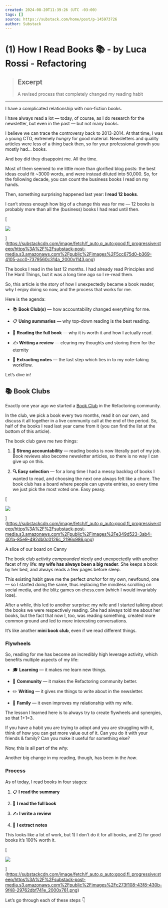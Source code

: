 ```yaml
---
created: 2024-08-20T11:39:26 (UTC -03:00)
tags: []
source: https://substack.com/home/post/p-145973726
author: Substack
---
```


# (1) How I Read Books 📚 - by Luca Rossi - Refactoring

> ## Excerpt
> A revised process that completely changed my reading habit

---
I have a complicated relationship with non-fiction books.

I have always read a lot — today, of course, as I do research for the newsletter, but even in the past — but not many books.

I believe we can trace the controversy back to 2013-2014. At that time, I was a young CTO, extremely _hungry_ for good material. Newsletters and quality articles were less of a thing back then, so for your professional growth you mostly had… books.

And boy did they disappoint me. All the time.

Most of them seemed to me little more than glorified blog posts: the best ideas could fit ~3000 words, and were instead diluted into 50,000. So, for the following decade, you can count the business books I read on my hands.

Then, something surprising happened last year: **I read 12 books**.

I can’t stress enough how big of a change this was for me — 12 books is probably more than all the (business) books I had read until then.

[

![](https://substackcdn.com/image/fetch/w_1456,c_limit,f_auto,q_auto:good,fl_progressive:steep/https%3A%2F%2Fsubstack-post-media.s3.amazonaws.com%2Fpublic%2Fimages%2F5cc675d0-b369-4105-acc0-7379560c314a_2000x1143.png)

](https://substackcdn.com/image/fetch/f_auto,q_auto:good,fl_progressive:steep/https%3A%2F%2Fsubstack-post-media.s3.amazonaws.com%2Fpublic%2Fimages%2F5cc675d0-b369-4105-acc0-7379560c314a_2000x1143.png)

The books I read in the last 12 months. I had already read Principles and The Hard Things, but it was a long time ago so I re-read them.

So, this article is the story of how I unexpectedly became a book reader, why I enjoy doing so now, and the process that works for me.

Here is the agenda:

-   📚 **Book Club(s)** — how accountability changed everything for me.
    
-   📋 **Using summaries** — why top-down reading is the best reading.
    
-   📕 **Reading the full book** — why it is worth it and how I actually read.
    
-   ✍️ **Writing a review** — clearing my thoughts and storing them for the eternity
    
-   🌱 **Extracting notes** — the last step which ties in to my note-taking workflow.
    

Let’s dive in!

## 📚 Book Clubs

Exactly one year ago we started a [Book Club](https://refactoring.fm/p/book-club) in the Refactoring community.

In the club, we pick a book every two months, read it on our own, and discuss it all together in a live community call at the end of the period. So, half of the books I read last year came from it (you can find the list at the bottom of this article).

The book club gave me two things:

1.  **🥇 Strong accountability** — reading books is now literally part of my job. Book reviews also become newsletter articles, so there is no way I can give up on this.
    
2.  **🔍 Easy selection** — for a long time I had a messy backlog of books I wanted to read, and choosing the next one always felt like a chore. The book club has a board where people can upvote entries, so every time we just pick the most voted one. Easy peasy.
    

[

![](https://substackcdn.com/image/fetch/w_1456,c_limit,f_auto,q_auto:good,fl_progressive:steep/https%3A%2F%2Fsubstack-post-media.s3.amazonaws.com%2Fpublic%2Fimages%2Fe349d523-3ab4-401a-85e9-492db0c0126c_2196x986.png)

](https://substackcdn.com/image/fetch/f_auto,q_auto:good,fl_progressive:steep/https%3A%2F%2Fsubstack-post-media.s3.amazonaws.com%2Fpublic%2Fimages%2Fe349d523-3ab4-401a-85e9-492db0c0126c_2196x986.png)

A slice of our board on Canny

The book club activity _compounded_ nicely and unexpectedly with another facet of my life: **my wife has always been a big reader**. She keeps a book by her bed, and always reads a few pages before sleep.

This existing habit gave me the perfect _anchor_ for my own, newfound, one — so I started doing the same, thus replacing the mindless scrolling on social media, and the blitz games on chess.com (which I would invariably lose).

After a while, this led to another surprise: my wife and I started talking about the books we were respectively reading. She had always told me about her books, but the fact that now I, too, was reading something, created more common ground and led to more interesting conversations.

It’s like another **mini book club**, even if we read different things.

### Flywheels

So, reading for me has become an incredibly high leverage activity, which benefits multiple aspects of my life:

-   🎓 **Learning** — it makes me learn new things.
    
-   💬 **Community** — it makes the Refactoring community better.
    
-   ✏️ **Writing** — it gives me things to write about in the newsletter.
    
-   🏡 **Family** — it even improves my relationship with my wife.
    

The lesson I learned here is to always try to create flywheels and synergies, so that 1+1=3.

If you have a habit you are trying to adopt and you are struggling with it, think of how you can get more value out of it. Can you do it with your friends & family? Can you make it useful for something else?

Now, this is all part of the _why._

Another big change in my reading, though, has been in the _how_.

### Process

As of today, I read books in four stages:

1.  📋 **I read the summary**
    
2.  📕 **I read the full book**
    
3.  ✍️ **I write a review**
    
4.  🌱 **I extract notes**
    

This looks like a lot of work, but 1) I don’t do it for all books, and 2) for good books it’s 100% worth it.

[

![](https://substackcdn.com/image/fetch/w_1456,c_limit,f_auto,q_auto:good,fl_progressive:steep/https%3A%2F%2Fsubstack-post-media.s3.amazonaws.com%2Fpublic%2Fimages%2Fc273f108-43f8-430b-9f48-29762dbf741e_2000x761.png)

](https://substackcdn.com/image/fetch/f_auto,q_auto:good,fl_progressive:steep/https%3A%2F%2Fsubstack-post-media.s3.amazonaws.com%2Fpublic%2Fimages%2Fc273f108-43f8-430b-9f48-29762dbf741e_2000x761.png)

Let’s go through each of these steps 👇

